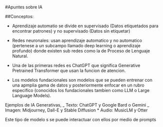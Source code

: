 #Apuntes sobre IA

##Conceptos:

- Aprendizaje automatio se divide en supervisado (Datos etiquetados para encontrar patrones) y no supervisado (Datos sin etiquetar)

* Redes neuronales: usan aprendizaje automatico y no automatico (pertenese a un subcampo llamado deep learning o aprendizaje profundo) donde existen sub redes como la de Proceso de Lenguaje Natural.

* Una de las primeras redes es ChatGPT que significa Generative Pretrained Transformer que usan la funcion de atencion.

* Los modelos fundacionales son modelos que se pueden entrenar con una apmplia gama de datos y posteriormente enfocar en un rubro especifico (conocidos los fundacionales tambien como LLM o Large Language Models).

Ejemplos de IA Generativas,
_ Texto: ChatGPT y Google Bard o Gemini
_ Imagen: Midjourney, Dall-E y Stable Diffusion \* Audio: MusicLM y Otter

Este tipo de modelo s se puede interactuar con ellos por medio de prompts
